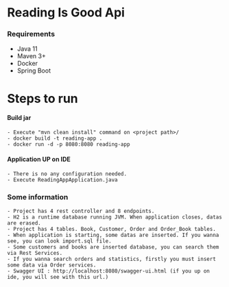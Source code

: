 # Reading Is Good Api

### Requirements
  - Java 11
  - Maven 3+
  - Docker
  - Spring Boot

# Steps to run
#### Build jar
    - Execute "mvn clean install" command on <project path>/
    - docker build -t reading-app .
    - docker run -d -p 8080:8080 reading-app
#### Application UP on IDE
    - There is no any configuration needed.
    - Execute ReadingAppApplication.java
    
### Some information
    - Project has 4 rest controller and 8 endpoints.
    - H2 is a runtime database running JVM. When application closes, datas are erased.
    - Project has 4 tables. Book, Customer, Order and Order_Book tables.
    - When application is starting, some datas are inserted. If you wanna see, you can look import.sql file.
    - Some customers and books are inserted database, you can search them via Rest Services.
    - If you wanna search orders and statistics, firstly you must insert some data via Order services.
    - Swagger UI : http://localhost:8080/swagger-ui.html (if you up on ide, you will see with this url.)
